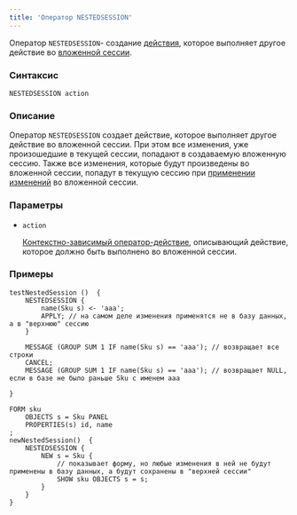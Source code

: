 ```yaml
---
title: 'Оператор NESTEDSESSION'
---
```


Оператор `NESTEDSESSION`- создание [действия](Actions.md), которое выполняет другое действие во [вложенной сессии](New_session_NEWSESSION_NESTEDSESSION_.md#nested).

### Синтаксис

    NESTEDSESSION action 

### Описание

Оператор `NESTEDSESSION` создает действие, которое выполняет другое действие во вложенной сессии. При этом все изменения, уже произошедшие в текущей сессии, попадают в создаваемую вложенную сессию. Также все изменения, которые будут произведены во вложенной сессии, попадут в текущую сессию при [применении изменений](Apply_changes_APPLY_.md) во вложенной сессии.

### Параметры

- `action`

    [Контекстно-зависимый оператор-действие](Action_operator.md#contextdependent), описывающий действие, которое должно быть выполнено во вложенной сессии.

### Примеры

```lsf
testNestedSession ()  {
    NESTEDSESSION {
        name(Sku s) <- 'aaa';
        APPLY; // на самом деле изменения применятся не в базу данных, а в "верхнюю" сессию
    }

    MESSAGE (GROUP SUM 1 IF name(Sku s) == 'aaa'); // возвращает все строки
    CANCEL;
    MESSAGE (GROUP SUM 1 IF name(Sku s) == 'aaa'); // возвращает NULL, если в базе не было раньше Sku с именем aaa

}

FORM sku
    OBJECTS s = Sku PANEL
    PROPERTIES(s) id, name
;
newNestedSession()  {
    NESTEDSESSION {
        NEW s = Sku {
            // показывает форму, но любые изменения в ней не будут применены в базу данных, а будут сохранены в "верхней сессии"
            SHOW sku OBJECTS s = s;
        }
    }
}
```
